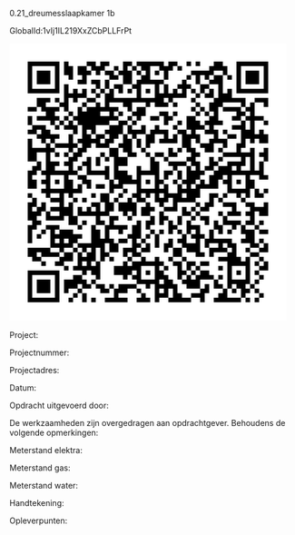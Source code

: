 0.21_dreumesslaapkamer 1b

GlobalId:1vIj1IL219XxZCbPLLFrPt

![picture](https://github.com/C-Claus/Data-Files/blob/master/QR_codes/KDV/0.21_dreumesslaapkamer%201b.png)

Project:

Projectnummer:

Projectadres:

Datum:

Opdracht uitgevoerd door:

De werkzaamheden zijn overgedragen aan opdrachtgever. Behoudens de volgende opmerkingen:

Meterstand elektra:

Meterstand gas:

Meterstand water:

Handtekening:

Opleverpunten:
